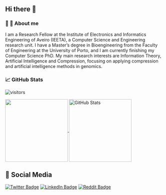 ## Hi there 👋

### 🔭 🌱 About me

I am a Research Fellow at the Institute of Electronics and Informatics Engineering of Aveiro (IEETA), a Computer Science and Engineering research unit. I have a Master’s degree in Bioengineering from the Faculty of Engineering at the University of Porto, and I am currently finishing my Computer Science PhD. My main research interests are Information Theory, Artificial Intelligence and Compression, focusing on applying compression and artificial intelligence methods in genomics.

<!--
**jorgeMFS/jorgeMFS** is a ✨ _special_ ✨ repository because its `README.md` (this file) appears on your GitHub profile.

Here are some ideas to get you started:

- 🔭 I’m currently working on ...
- 🌱 I’m currently learning ...
- 👯 I’m looking to collaborate on ...
- 🤔 I’m looking for help with ...
- 💬 Ask me about ...
- 📫 How to reach me: ...
- 😄 Pronouns: ...
- ⚡ Fun fact: ...
-->

### &#x1f4c8; GitHub Stats

![visitors](https://visitor-badge.glitch.me/badge?style=for-the-badge&page_id=jorgeMFS)

<a href="https://github.com/jorgeMFS/jorgeMFS">
  <img height="200px" align="center" src="https://github-readme-stats.vercel.app/api/top-langs/?username=jorgeMFS&layout=compact&langs_count=10&hide=dockerfile,makefile,php&theme=vue&title_color=126089&icon_color=32B4CE" />
</a>
<a href="https://github.com/jorgeMFS/jorgeMFS">
  <img height="200px" align="center" src="https://github-readme-stats.vercel.app/api?username=jorgeMFS&show_icons=true&line_height=27&theme=vue&title_color=126089&icon_color=32B4CE" alt="GitHub Stats" />
</a>

## &#x1F44B; Social Media

[![Twitter Badge](https://img.shields.io/badge/Twitter-1DA1F2?style=for-the-badge&logo=twitter&logoColor=white)](https://twitter.com/MiguelFSilva1)
[![LinkedIn Badge](https://img.shields.io/badge/LinkedIn-0077B5?style=for-the-badge&logo=linkedin&logoColor=white)](https://www.linkedin.com/in/jorge-miguel-ferreira-da-silva/)
[![Reddit Badge](https://img.shields.io/badge/Reddit-FF5700?style=for-the-badge&logo=reddit&logoColor=white)](https://www.https://www.reddit.com/user/next_nutshell/)

